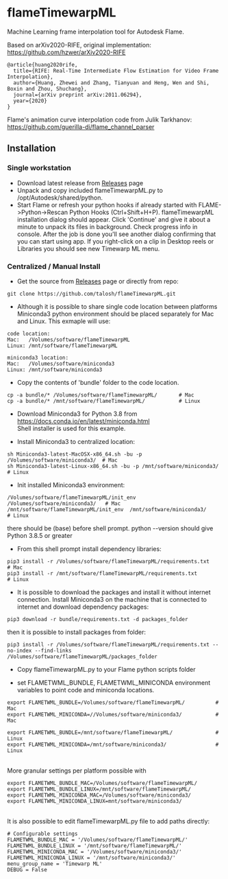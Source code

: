 # flameTimewarpML
Machine Learning frame interpolation tool for Autodesk Flame.  

Based on arXiv2020-RIFE, original implementation: https://github.com/hzwer/arXiv2020-RIFE
```
@article{huang2020rife,
  title={RIFE: Real-Time Intermediate Flow Estimation for Video Frame Interpolation},
  author={Huang, Zhewei and Zhang, Tianyuan and Heng, Wen and Shi, Boxin and Zhou, Shuchang},
  journal={arXiv preprint arXiv:2011.06294},
  year={2020}
}
```
Flame's animation curve interpolation code from Julik Tarkhanov:
https://github.com/guerilla-di/flame_channel_parser

## Installation
### Single workstation

* Download latest release from [Releases](https://github.com/talosh/flameTimewarpML/releases) page
* Unpack and copy included flameTimewarpML.py to /opt/Autodesk/shared/python.
* Start Flame or refresh your python hooks if already started with FLAME->Python->Rescan Python Hooks (Ctrl+Shift+H+P). flameTimewarpML installation dialog should appear. Click 'Continue' and give it about a minute to unpack its files in background. Check progress info in console. After the job is done you'll see another dialog confirming that you can start using app. If you right-click on a clip in Desktop reels or Libraries you should see new Timewarp ML menu.

### Centralized / Manual Install

* Get the source from [Releases](https://github.com/talosh/flameTimewarpML/releases) page or directly from repo:
```
git clone https://github.com/talosh/flameTimewarpML.git
```
* Although it is possible to share single code location between platforms Miniconda3 python environment should be placed separately for Mac and Linux.
This exmaple will use:

```
code location:
Mac:   /Volumes/software/flameTimewarpML 
Linux: /mnt/software/flameTimewarpML

miniconda3 location:
Mac:   /Volumes/software/miniconda3
Linux: /mnt/software/miniconda3
```

* Copy the contents of 'bundle' folder to the code location.
```
cp -a bundle/* /Volumes/software/flameTimewarpML/       # Mac
cp -a bundle/* /mnt/software/flameTimewarpML/           # Linux
```

* Download Miniconda3 for Python 3.8 from https://docs.conda.io/en/latest/miniconda.html
<br>Shell installer is used for this example.

* Install Miniconda3 to centralized location:
```
sh Miniconda3-latest-MacOSX-x86_64.sh -bu -p /Volumes/software/miniconda3/  # Mac
sh Miniconda3-latest-Linux-x86_64.sh -bu -p /mnt/software/miniconda3/       # Linux
```

* Init installed Miniconda3 environment:
```
/Volumes/software/flameTimewarpML/init_env  /Volumes/software/miniconda3/   # Mac
/mnt/software/flameTimewarpML/init_env  /mnt/software/miniconda3/           # Linux
```

there should be (base) before shell prompt. python --version should give Python 3.8.5 or greater

* From this shell prompt install dependency libraries:
```
pip3 install -r /Volumes/software/flameTimewarpML/requirements.txt          # Mac
pip3 install -r /mnt/software/flameTimewarpML/requirements.txt              # Linux
```

* It is possible to download the packages and install it without internet connection. Install Miniconda3 on the machine that is connected to internet and download dependency packages:
```
pip3 download -r bundle/requirements.txt -d packages_folder
```
then it is possible to install packages from folder:
```
pip3 install -r /Volumes/software/flameTimewarpML/requirements.txt --no-index --find-links /Volumes/software/flameTimewarpML/packages_folder
```
* Copy flameTimewarpML.py to your Flame python scripts folder

* set FLAMETWML_BUNDLE, FLAMETWML_MINICONDA environment variables to point code and miniconda locations.
```
export FLAMETWML_BUNDLE=/Volumes/software/flameTimewarpML/          # Mac
export FLAMETWML_MINICONDA=//Volumes/software/miniconda3/           # Mac

export FLAMETWML_BUNDLE=/mnt/software/flameTimewarpML/              # Linux
export FLAMETWML_MINICONDA=/mnt/software/miniconda3/                # Linux
```
<br> More granular settings per platform possible with
```
export FLAMETWML_BUNDLE_MAC=/Volumes/software/flameTimewarpML/
export FLAMETWML_BUNDLE_LINUX=/mnt/software/flameTimewarpML/
export FLAMETWML_MINICONDA_MAC=/Volumes/software/miniconda3/
export FLAMETWML_MINICONDA_LINUX=mnt/software/miniconda3/
```
<br>It is also possible to edit flameTimewarpML.py file to add paths directly:

```
# Configurable settings
FLAMETWML_BUNDLE_MAC = '/Volumes/software/flameTimewarpML/'
FLAMETWML_BUNDLE_LINUX = '/mnt/software/flameTimewarpML/'
FLAMETWML_MINICONDA_MAC = '/Volumes/software/miniconda3/'
FLAMETWML_MINICONDA_LINUX = '/mnt/software/miniconda3/'
menu_group_name = 'Timewarp ML'
DEBUG = False
```
